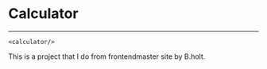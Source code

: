 # Calculator

---


```code
<calculator/>
```

This is a project that I do from frontendmaster site by B.holt.
